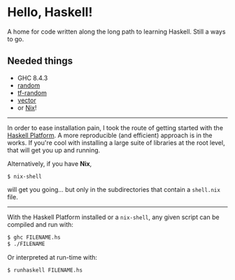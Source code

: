 # Hello, Haskell!

A home for code written along the long path to learning Haskell. Still a ways to go.

Needed things
---
  * GHC 8.4.3
  * [random](http://hackage.haskell.org/package/random-1.1/docs/System-Random.html)
  * [tf-random](http://hackage.haskell.org/package/tf-random-0.5/docs/System-Random-TF.html)
  * [vector](http://hackage.haskell.org/package/vector-0.12.0.1/docs/Data-Vector.html)
  * or [Nix](https://nixos.org/nix/)!
---
In order to ease installation pain, I took the route of getting started with the [Haskell Platform](https://www.haskell.org/platform/). A more reproducible (and efficient) approach is in the works. If you're cool with installing a large suite of libraries at the root level, that will get you up and running.

Alternatively, if you have **Nix**,
```
$ nix-shell
```
will get you going... but only in the subdirectories that contain a `shell.nix` file.

---
With the Haskell Platform installed or a `nix-shell`, any given script can be compiled and run with:
```bash
$ ghc FILENAME.hs
$ ./FILENAME
```
Or interpreted at run-time with:
```bash
$ runhaskell FILENAME.hs
```
